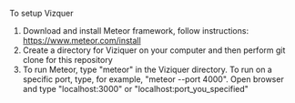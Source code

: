 To setup Vizquer

1. Download and install Meteor framework, follow instructions: https://www.meteor.com/install
2. Create a directory for Viziquer on your computer and then perform git clone for this repository
3. To run Meteor, type "meteor" in the Viziquer directory. To run on a specific port, type, for example, "meteor --port 4000".
   Open browser and type "localhost:3000" or "localhost:port_you_specified"


